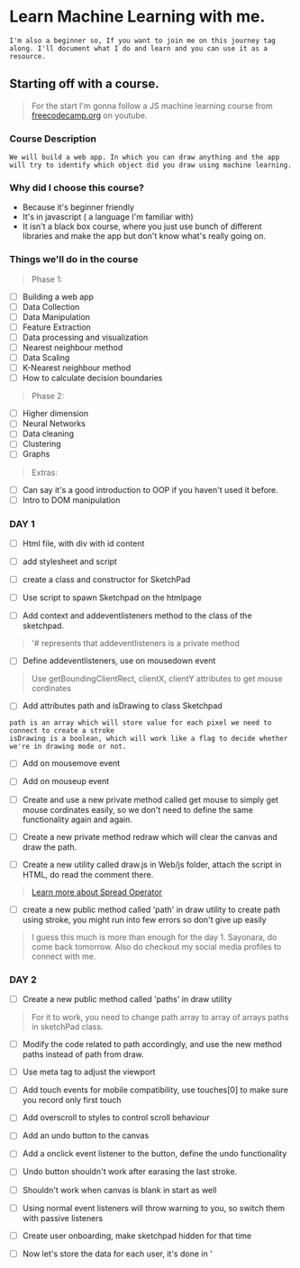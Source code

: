 # Learn Machine Learning with me.

```
I'm also a beginner so, If you want to join me on this journey tag along. I'll document what I do and learn and you can use it as a resource.
```
## Starting off with a course.

> For the start I'm gonna follow a JS machine learning course from [freecodecamp.org](https://www.youtube.com/watch?v=vDDjtwQDw2k&t=1955s) on youtube.


### Course Description
```
We will build a web app. In which you can draw anything and the app will try to identify which object did you draw using machine learning.
```

### Why did I choose this course?
- Because it's beginner friendly
- It's in javascript ( a language I'm familiar with)
- It isn't a black box course, where you just use bunch of different libraries and make the app but don't know what's really going on.

### Things we'll do in the course
> Phase 1:
- [ ] Building a web app
- [ ] Data Collection
- [ ] Data Manipulation
- [ ] Feature Extraction
- [ ] Data processing and visualization
- [ ] Nearest neighbour method
- [ ] Data Scaling
- [ ] K-Nearest neighbour method
- [ ] How to calculate decision boundaries

> Phase 2:

- [ ] Higher dimension
- [ ] Neural Networks
- [ ] Data cleaning
- [ ] Clustering
- [ ] Graphs

> Extras:
- [ ] Can say it's a good introduction to OOP if you haven't used it before.
- [ ] Intro to DOM manipulation

### DAY 1

- [ ] Html file, with div with id content
- [ ] add stylesheet and script
- [ ] create a class and constructor for SketchPad
- [ ] Use script to spawn Sketchpad on the htmlpage

- [ ] Add context and addeventlisteners method to the class of the sketchpad.
> '# represents that addeventlisteners is a private method
- [ ] Define addeventlisteners, use on mousedown event 
> Use getBoundingClientRect, clientX, clientY attributes to get mouse cordinates
- [ ] Add attributes path and isDrawing to class Sketchpad
```
path is an array which will store value for each pixel we need to connect to create a stroke
isDrawing is a boolean, which will work like a flag to decide whether we're in drawing mode or not.
```
- [ ] Add on mousemove event
- [ ] Add on mouseup event

- [ ] Create and use a new private method called get mouse to simply get mouse cordinates easily, so we don't need to define the same functionality again and again.
- [ ] Create a new private method redraw which will clear the canvas and draw the path.
- [ ] Create a new utility called draw.js in Web/js folder, attach the script in HTML, do read the comment there.

> [Learn more about Spread Operator](https://medium.com/coding-at-dawn/how-to-use-the-spread-operator-in-javascript-b9e4a8b06fab)

- [ ] create a new public method called 'path' in draw utility to create path using stroke, you might run into few errors so don't give up easily

> I guess this much is more than enough for the day 1. Sayonara, do come back tomorrow. Also do checkout my social media profiles to connect with me. 

### DAY 2

- [ ] Create a new public method called 'paths' in draw utility
> For it to work, you need to change path array to array of arrays paths in sketchPad class.
- [ ] Modify the code related to path accordingly, and use the new method paths instead of path from draw.
- [ ] Use meta tag to adjust the viewport
- [ ] Add touch events for mobile compatibility, use touches[0] to make sure you record only first touch
- [ ] Add overscroll to styles to control scroll behaviour

- [ ] Add an undo button to the canvas
- [ ] Add a onclick event listener to the button, define the undo functionality
- [ ] Undo button shouldn't work after earasing the last stroke.
- [ ] Shouldn't work when canvas is blank in start as well
- [ ] Using normal event listeners will throw warning to you, so switch them with passive listeners

- [ ] Create user onboarding, make sketchpad hidden for that time
- [ ] Now let's store the data for each user, it's done in '<script>'
- [ ] Create an array to store labels of drawings
- [ ] Iterate through the array to tell the user what they need to draw
- [ ] Store their drawing
- [ ] Reset canvas when user go to next drawing, keep the method public as we're calling it outside the class
